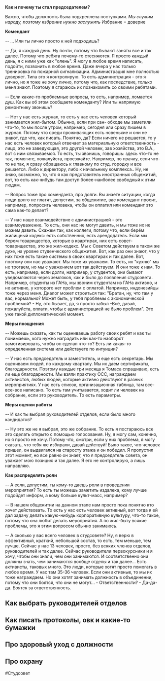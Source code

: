 **Как и почему ты стал председателем?**

Важно, чтобы должность была подкреплена поступками.
*Мы служим народу, поэтому избрание нужно заслужить* 
Избрание = доверие

**Комендант**

-- ... Или ты лично просто к ней подходишь? 

-- Да, я каждый день. Ну почти, потому что бывают заняты все и так далее. Потому что ребята почему-то стесняются. Я просто каждый день, я с ними уже как "олень". Я могу в любое время написать, подойти, позвонить в любое время. Даже вчера у нас только тренировка по пожарной сигнализации. Администрация мне полностью доверяет. Типа это я контролирую. То есть администрация - это я лично, но я тоже не хочу лично, потому что, как последствие,  только меня знают. Поэтому я стараюсь их познакомить со своими ребятами.

-- Если какие-то проблемные вопросы, то есть, например, ломается душ. Как вы об этом сообщаете коменданту? Или ты напрямую ремонтнику звонишь?

-- Нет у нас есть журнал, то есть у нас есть человек который занимается жил-бытом. Обычно, если при сан- обходе мы заметили что-то, то мы после утром, например, сегодня или сразу пишем в журнал. Потому что среди проживающих есть новенькие и они не знают, где что, как писать. Понятно, да? Если ничего не решается, то у нас есть человек который отвечает за материальную ответственность -  лицо, это не заведующая, это другой человек, зав хозяйства, это В.А., вот с ним связываемся. То есть, ты звонишь, говоришь: здесь что-то не так, помогите, пожалуйста, проезжайте. Например, по прачку, если что-то не так, я сразу обращаюсь к главному по студ. городку и все решается. Либо к директору, либо к начальнику комплекса.. Ну, не знаю, возможно, то, что я как представитель иностранных общежитий, вот, то есть как-нибудь там доступ более-наиболее свободный к этим людям.

-- Вопрос тоже про коменданта, про долги. Вы знаете ситуации, когда люди долго не платят, допустим, за общежитие, вас комендант просит, например, попросить человека, чтобы он оплатил или комендант это сама как-то делает?

-- У нас  наше взаимодействие с администрацией - это взаимоуважение. То есть, они нас не могут давить, и мы тоже их не можем давить. Скажем так, как коллеги, потому что, если берём жилищный кодекс: есть собственник, есть арендодатель. Если мы берем  товарищество, которые в квартирах, них есть совет-товарищество, это же жил-кодекс. Мы с Советом действуем в таком же духе, на уровне студенческого общежития. Вот, как раз они знают, что у них тоже есть такие системы в своих квартирах и так далее. Вот, поэтому они нас уважают. Мы тоже их уважаем. То есть, их "кухню" мы не трогаем, но мы с уважением вот так действуем. И они тоже к нам. То есть, например, если долги, например, у студентов, они бывают уведомляются через земляков, как и было до появления студсовета. Например, студенты из ГАНа, мы звоним студентам из ГАНа активно, и не активно, у которого нет проблем с оплатой. Например, индонезийцы тоже через меня. Диалог может строиться так: "Братан, ну, что там у вас, нормально? Может быть, у тебя проблемы с экономической проблемой? - Ну, это бывает, да, я просто забыл -Всё, давай, пожалуйста, оплати, чтобы с администрацией не было проблем". Это уже такой дипломатический момент.

**Меры поощрения**

-- Можешь сказать, как ты оцениваешь работу своих ребят и как ты понимаешь, кого нужно наградить или как-то наоборот замотивировать, чтобы он сделал что-то? Есть ли какая-то определенная система или действуете по интуиции?

-- У нас есть председатель и заместитель, и еще есть секретарь. Мы оцениваем людей, по каждому кварталу. Мы их даем сертификаты, благодарности. Поэтому каждые три месяца я Томаса спрашиваю, есть ли еще благодарности. Мы взяли практику ОСС, награждаем активистов, любых людей, которые активно действуют в разных мероприятиях. У нас есть список, организационная таблица, там все-все-все написано. То есть там учитывается, ходит ли человек на собрание, если это руководитель. То есть параметры.

**Меры оценки работы**

-- И как ты выбрал руководителей отделов, если было много кандидатов?

-- Ну это же не я выбрал, это же собрание. То есть я постараюсь все это сделать открыто с помощью голосования. Ну, я могу сам, конечно, но я просто не хочу. Потому что, смотри, если у них проблема, я могу сказать, что тебя же избирали, давай действуй! Было такое, что человек пришел, он выдвигался на старосту этажа и он победил. Я пропустил этот момент, но все равно он знает, что я председатель совета, он уважает мою позицию и так далее. Я его не контролирую, а лишь направляю.

**Как распределять роли**

-- А если, допустим, ты кому-то даешь роли в проведении мероприятия? То есть ты можешь заметить издалека, кому лучше подойдет информ, а кому больше культ-масс, например?

-- В нашем общежитии на данном этапе нам просто пока понятно кто хочет действовать. То есть у нас есть человек активный, вот тогда я ей дал задачу делать какую-нибудь корпоративную культуру, что-то такое, потому что она любит делать мероприятия. А по жил-быту всякие проблемы, это я этим вопросом обычно занимаюсь.

-- А сколько у вас всего человек в студсовете? Ну, я верю в эффективный, краткий, небольшой состав, то есть, тем меньше, тем лучше. Сейчас у нас 13 человек, просто, без всяких членов отделов, руководителей и так далее. Сейчас руководители первокурсники и я хочу, чтобы они знали, чем они занимаются. И соответственно они должны знать, чем занимаются вообще отделы и так далее... Есть активисты, таковых много. Это люди, которые хотят просто помогать в любое время. У нас там 35-36 человек. Если они активные, то мы их тоже награждаем. Но они хотят занимать должность в объединении, потому что они боятся, что они не могут... - Ответственности? - Да-да-да. Боятся за ответственность.

   **Как выбрать руководителей отделов**
   -

**Как писать протоколы, овк и какие-то бумажки**
-

**Про здоровый уход с должности**
-

**Про охрану**
-


#Студсовет 
